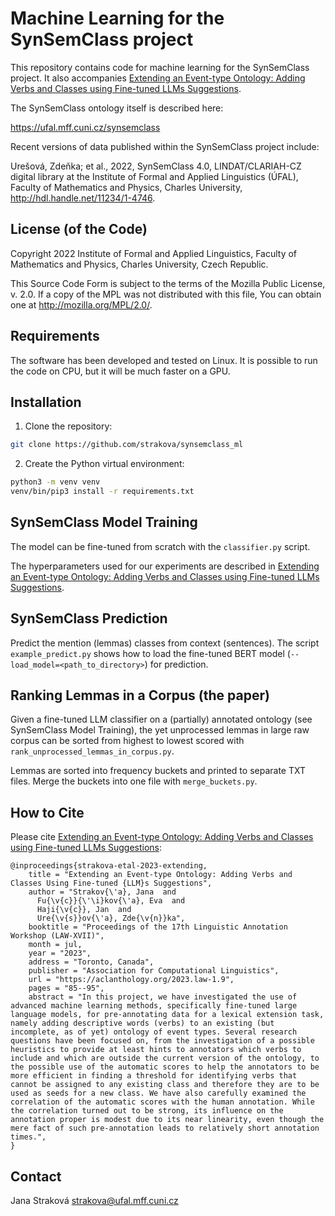 # Machine Learning for the SynSemClass project

This repository contains code for machine learning for the SynSemClass project.
It also accompanies [Extending an Event-type Ontology: Adding Verbs and Classes using Fine-tuned LLMs Suggestions](https://aclanthology.org/2023.law-1.9/).

The SynSemClass ontology itself is described here:

https://ufal.mff.cuni.cz/synsemclass

Recent versions of data published within the SynSemClass project include:

Urešová, Zdeňka; et al., 2022, SynSemClass 4.0, LINDAT/CLARIAH-CZ digital library at the Institute of Formal and Applied Linguistics (ÚFAL), Faculty of Mathematics and Physics, Charles University, http://hdl.handle.net/11234/1-4746.

## License (of the Code)

Copyright 2022 Institute of Formal and Applied Linguistics, Faculty of Mathematics and Physics, Charles University, Czech Republic.

This Source Code Form is subject to the terms of the Mozilla Public License, v. 2.0. If a copy of the MPL was not distributed with this file, You can obtain one at http://mozilla.org/MPL/2.0/.

## Requirements

The software has been developed and tested on Linux. It is possible to run the code on CPU, but it will be much faster on a GPU.

## Installation

1. Clone the repository:

```sh
git clone https://github.com/strakova/synsemclass_ml
```

2. Create the Python virtual environment:

```sh
python3 -m venv venv
venv/bin/pip3 install -r requirements.txt
```

## SynSemClass Model Training

The model can be fine-tuned from scratch with the ``classifier.py`` script.

The hyperparameters used for our experiments are described in [Extending an Event-type Ontology: Adding Verbs and Classes using Fine-tuned LLMs Suggestions](https://aclanthology.org/2023.law-1.9/).

## SynSemClass Prediction

Predict the mention (lemmas) classes from context (sentences). The script
``example_predict.py`` shows how to load the fine-tuned BERT model
(``--load_model=<path_to_directory>``) for prediction.

## Ranking Lemmas in a Corpus (the paper)

Given a fine-tuned LLM classifier on a (partially) annotated ontology (see
SynSemClass Model Training), the yet
unprocessed lemmas in large raw corpus can be sorted from highest to lowest
scored with ``rank_unprocessed_lemmas_in_corpus.py``.

Lemmas are sorted into frequency buckets and printed to separate TXT files.
Merge the buckets into one file with ``merge_buckets.py``.

## How to Cite

Please cite [Extending an Event-type Ontology: Adding Verbs and Classes using Fine-tuned LLMs Suggestions](https://aclanthology.org/2023.law-1.9/):

```
@inproceedings{strakova-etal-2023-extending,
    title = "Extending an Event-type Ontology: Adding Verbs and Classes Using Fine-tuned {LLM}s Suggestions",
    author = "Strakov{\'a}, Jana  and
      Fu{\v{c}}{\'\i}kov{\'a}, Eva  and
      Haji{\v{c}}, Jan  and
      Ure{\v{s}}ov{\'a}, Zde{\v{n}}ka",
    booktitle = "Proceedings of the 17th Linguistic Annotation Workshop (LAW-XVII)",
    month = jul,
    year = "2023",
    address = "Toronto, Canada",
    publisher = "Association for Computational Linguistics",
    url = "https://aclanthology.org/2023.law-1.9",
    pages = "85--95",
    abstract = "In this project, we have investigated the use of advanced machine learning methods, specifically fine-tuned large language models, for pre-annotating data for a lexical extension task, namely adding descriptive words (verbs) to an existing (but incomplete, as of yet) ontology of event types. Several research questions have been focused on, from the investigation of a possible heuristics to provide at least hints to annotators which verbs to include and which are outside the current version of the ontology, to the possible use of the automatic scores to help the annotators to be more efficient in finding a threshold for identifying verbs that cannot be assigned to any existing class and therefore they are to be used as seeds for a new class. We have also carefully examined the correlation of the automatic scores with the human annotation. While the correlation turned out to be strong, its influence on the annotation proper is modest due to its near linearity, even though the mere fact of such pre-annotation leads to relatively short annotation times.",
}
```

## Contact

Jana Straková
strakova@ufal.mff.cuni.cz
